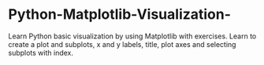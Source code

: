# Python-Matplotlib-Visualization-
Learn Python basic visualization by using Matplotlib with exercises. Learn to create a plot and subplots, x and y labels, title, plot axes and selecting subplots with index.
